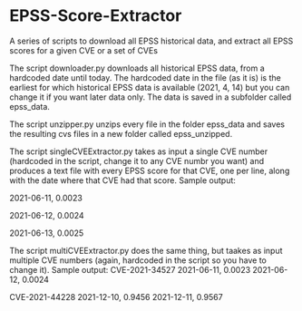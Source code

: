 # EPSS-Score-Extractor
A series of scripts to download all EPSS historical data, and extract all EPSS scores for a given CVE or a set of CVEs

The script downloader.py downloads all historical EPSS data, from a hardcoded date until today. The hardcoded date in the file (as it is) is the earliest for which historical EPSS data is available (2021, 4, 14) but you can change it if you want later data only. The data is saved in a subfolder called  epss_data.

The script unzipper.py unzips every file in the folder epss_data and saves the resulting cvs files in a new folder called epss_unzipped.

The script singleCVEExtractor.py takes as input a single CVE number (hardcoded in the script, change it to any CVE numbr you want) and produces a text file with every EPSS score for that CVE, one per line, along with the date where that CVE had that score. Sample output:

2021-06-11, 0.0023

2021-06-12, 0.0024

2021-06-13, 0.0025

The script multiCVEExtractor.py does the same thing, but taakes as input multiple CVE numbers  (again, hardcoded in the script so you have to change it). Sample output:
CVE-2021-34527
2021-06-11, 0.0023
2021-06-12, 0.0024

CVE-2021-44228
2021-12-10, 0.9456
2021-12-11, 0.9567
